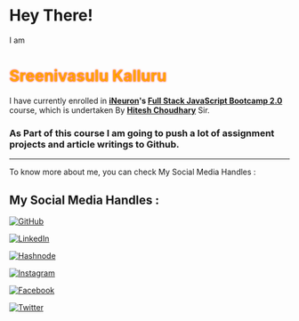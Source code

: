# Hey There!

I am <h1 style="color:orange; text-shadow: 0 0 3px #FF0000">Sreenivasulu Kalluru</h1> I have currently enrolled in **[iNeuron](https://ineuron.ai/ 'iNeuron')'s [Full Stack JavaScript Bootcamp 2.0](https://ineuron.ai/course/Full-Stack-JavaScript-Bootcamp-2.0 'FSJS 2.0')** course, which is undertaken By **[Hitesh Choudhary](https://hiteshchoudhary.com/ 'Hitesh Choudhary')** Sir.

### As Part of this course I am going to push a lot of assignment projects and article writings to Github.

---

To know more about me, you can check My Social Media Handles :

## My Social Media Handles :

[![GitHub](https://img.shields.io/badge/github-Fork%20Me-%23121011.svg?style=for-the-badge&logo=github&logoColor=white)](https://github.com/Sreenivasulu-Kalluru)

[![LinkedIn](https://img.shields.io/badge/linkedin-Connect%20With%20Me-%230077B5.svg?style=for-the-badge&logo=linkedin&logoColor=white)](https://www.linkedin.com/in/vasu-k-8069201b0)

[![Hashnode](https://img.shields.io/badge/Hashnode-Follow%20Me-2962FF?style=for-the-badge&logo=hashnode&logoColor=white)](https://vasuk24.hashnode.dev/)

[![Instagram](https://img.shields.io/badge/Instagram-Follow%20Me-%23E4405F.svg?style=for-the-badge&logo=Instagram&logoColor=white)](https://www.instagram.com/iam_vs24/)

[![Facebook](https://img.shields.io/badge/Facebook-Follow%20Me-%231877F2.svg?style=for-the-badge&logo=Facebook&logoColor=white)](https://www.facebook.com/vasu.kalluru24)

[![Twitter](https://img.shields.io/badge/Twitter-Tweet%20Me-%231DA1F2.svg?style=for-the-badge&logo=Twitter&logoColor=white)](https://twitter.com/vasuk24)
